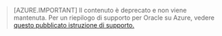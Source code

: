 > [AZURE.IMPORTANT]  Il contenuto è deprecato e non viene mantenuta.  Per un riepilogo di supporto per Oracle su Azure, vedere [questo pubblicato istruzione di supporto.](http://www.oracle.com/technetwork/topics/cloud/faq-1963009.html#support)